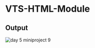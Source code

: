 # VTS-HTML-Module

## Output
![day 5 miniproject 9](https://github.com/user-attachments/assets/1cd19e93-897e-429b-aa6b-9a3d8675f1ed)
